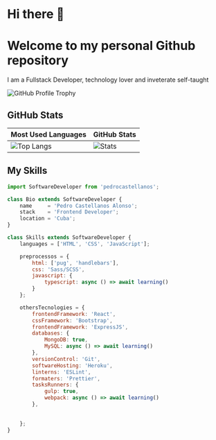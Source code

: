 # Hi there 👋
# Welcome to my personal Github repository

I am a Fullstack Developer, technology lover and inveterate self-taught

![GitHub Profile Trophy](https://github-profile-trophy.vercel.app/?username=pedrocastellanos&theme=darkhub&margin-w=45)

## GitHub Stats

| Most Used Languages | GitHub Stats |
| ------------------- | ------------ |
| ![Top Langs](https://github-readme-stats.vercel.app/api/top-langs/?username=pedrocastellanos&show_icons=true&hide_title=true&hide_border=true&bg_color=0d1117&text_color=f0f6fc&layout=compact) | ![Stats](https://github-readme-stats.vercel.app/api/?username=pedrocastellanos&show_icons=true&hide_title=true&hide_border=true&bg_color=0d1117&text_color=f0f6fc) |

## My Skills
```js
import SoftwareDeveloper from 'pedrocastellanos';

class Bio extends SoftwareDeveloper {
    name     = 'Pedro Castellanos Alonso';
    stack    = 'Frontend Developer';
    location = 'Cuba';
}

class Skills extends SoftwareDeveloper {
    languages = ['HTML', 'CSS', 'JavaScript'];

    preprocessos = {
        html: ['pug', 'handlebars'],
        css: 'Sass/SCSS',
        javascript: {
            typescript: async () => await learning()
        }
    };

    othersTecnologies = {
        frontendFramework: 'React',
        cssFramework: 'Bootstrap',
        frontendFramework: 'ExpressJS',
        databases: {
            MongoDB: true,
            MySQL: async () => await learning()
        },
        versionControl: 'Git',
        softwareHosting: 'Heroku',
        linterns: 'ESLint',
        formaters: 'Prettier',
        tasksRunners: {
            gulp: true,
            webpack: async () => await learning()
        },
        
        
    };
}
```
